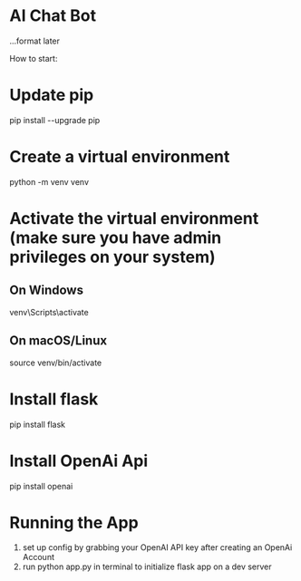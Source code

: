 # AI Chat Bot

...format later

How to start:
# Update pip
pip install --upgrade pip

# Create a virtual environment 
python -m venv venv

# Activate the virtual environment (make sure you have admin privileges on your system)
## On Windows
venv\Scripts\activate
## On macOS/Linux
source venv/bin/activate

# Install flask
pip install flask

# Install OpenAi Api
pip install openai

# Running the App
1. set up config by grabbing your OpenAI API key after creating an OpenAi Account
2. run python app.py in terminal to initialize flask app on a dev server